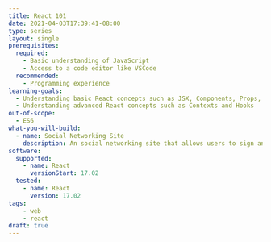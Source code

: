 ```yaml
---
title: React 101
date: 2021-04-03T17:39:41-08:00
type: series
layout: single
prerequisites:
  required:
    - Basic understanding of JavaScript
    - Access to a code editor like VSCode
  recommended:
    - Programming experience
learning-goals:
  - Understanding basic React concepts such as JSX, Components, Props, State
  - Understanding advanced React concepts such as Contexts and Hooks
out-of-scope:
  - ES6
what-you-will-build:
  - name: Social Networking Site
    description: An social networking site that allows users to sign and post updates.
software:
  supported:
    - name: React
      versionStart: 17.02
  tested:
    - name: React
      version: 17.02
tags:
    - web
    - react
draft: true
---
```

